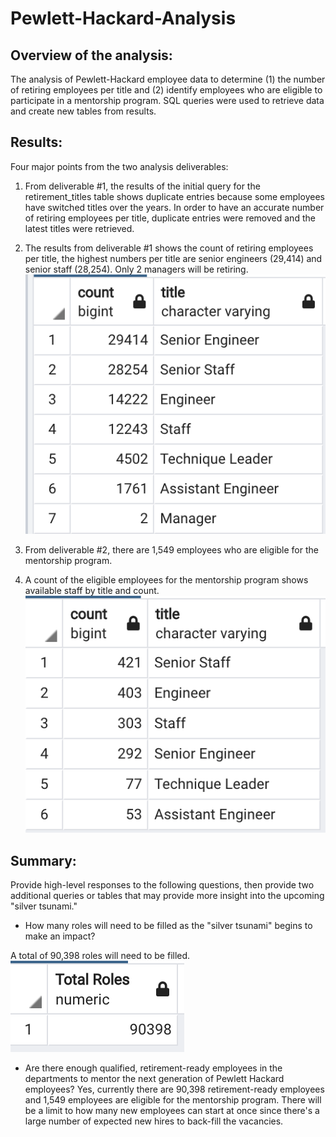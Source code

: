 # Pewlett-Hackard-Analysis

## Overview of the analysis:
The analysis of Pewlett-Hackard employee data to determine (1) the number of retiring employees per title and (2) identify employees who are eligible to participate in a mentorship program.  SQL queries were used to retrieve data and create new tables from results.

## Results: 

Four major points from the two analysis deliverables:
1. From deliverable #1, the results of the initial query for the retirement_titles table shows duplicate entries because some employees have switched titles over the years.  In order to have an accurate number of retiring employees per title, duplicate entries were removed and the latest titles were retrieved.  

2. The results from deliverable #1 shows the count of retiring employees per title, the highest numbers per title are senior engineers (29,414) and senior staff (28,254).  Only 2 managers will be retiring.
![retiring_titles.png](Data/retiring_titles.png)

3. From deliverable #2, there are 1,549 employees who are eligible for the mentorship program.  

4. A count of the eligible employees for the mentorship program shows available staff by title and count.
![mentorship_count.png](Data/mentorship_count.png)

## Summary: 
Provide high-level responses to the following questions, then provide two additional queries or tables that may provide more insight into the upcoming "silver tsunami."

- How many roles will need to be filled as the "silver tsunami" begins to make an impact?  

A total of 90,398 roles will need to be filled.
![total_roles.png](Data/total_roles.png)

- Are there enough qualified, retirement-ready employees in the departments to mentor the next generation of Pewlett Hackard employees? Yes, currently there are 90,398 retirement-ready employees and 1,549 employees are eligible for the mentorship program.  There will be a limit to how many new employees can start at once since there's a large number of expected new hires to back-fill the vacancies.

